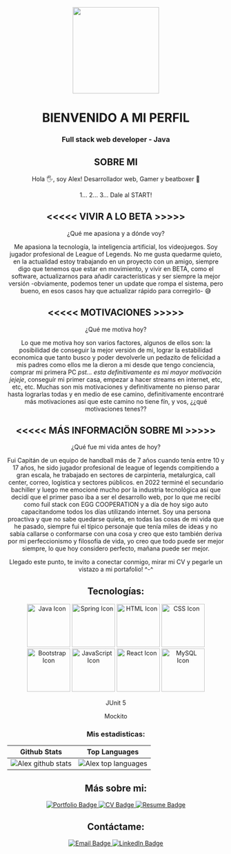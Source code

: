 <div id="header" align="center">
  <img src="https://media.giphy.com/media/nQP9yiMT2MPShAAjHV/giphy.gif" width="200"/>
  <h1>BIENVENIDO A MI PERFIL</h1>
  <h3> Full stack web developer - Java </h3>
  <p><h2>SOBRE MI</h2>

Hola 🖐, soy Alex!
Desarrollador web, Gamer y beatboxer 👾

1... 2... 3... Dale al START!

<h2> <<<<< VIVIR A LO BETA >>>>> </h2>

¿Qué me apasiona y a dónde voy?

Me apasiona la tecnología, la inteligencia artificial, los videojuegos. Soy jugador profesional de League of Legends. No me gusta quedarme quieto, en la actualidad estoy trabajando en un proyecto con un amigo, siempre digo que tenemos que estar en movimiento, y vivir en BETA, como el software, actualizarnos para añadir características y ser siempre la mejor versión
-obviamente, podemos tener un update que rompa el sistema, pero bueno, en esos casos hay que actualizar rápido para corregirlo- 😅

<h2> <<<<< MOTIVACIONES >>>>> </h2>

¿Qué me motiva hoy?

Lo que me motiva hoy son varios factores, algunos de ellos son: la posibilidad de conseguir la mejor versión de mi, lograr la estabilidad economica que tanto busco y poder devolverle un pedazito de felicidad a mis padres como ellos me la dieron a mi desde que tengo conciencia, comprar mi primera PC *pst... esta definitivamente es mi mayor motivación jejeje*, conseguír mi primer casa, empezar a hacer streams en internet, etc, etc, etc.
Muchas son mis motivaciones y definitivamente no pienso parar hasta lograrlas todas y en medio de ese camino, definitivamente encontraré más motivaciones así que este camino no tiene fín, y vos, ¿¿qué motivaciones tenes??

<h2><<<<< MÁS INFORMACIÖN SOBRE MI >>>>></h2>

¿Qué fue mi vida antes de hoy?

Fui Capitán de un equipo de handball más de 7 años cuando tenía entre 10 y 17 años, he sido jugador profesional de league of legends compitiendo a gran escala, he trabajado en sectores de carpinteria, metalurgica, call center, correo, logística y sectores públicos.
en 2022 terminé el secundario bachiller y luego me emocioné mucho por la industria tecnológica así que decidí que el primer paso iba a ser el desarrollo web, por lo que me recibí como fuil stack con EGG COOPERATION y a día de hoy sigo auto capacitandome todos los días utilizando internet.
Soy una persona proactiva y que no sabe quedarse quieta, en todas las cosas de mi vida que he pasado, siempre fui el típico personaje que tenía miles de ideas y no sabía callarse o conformarse con una cosa y creo que esto también deriva por mi perfeccionismo y filosofía de vida, yo creo que todo puede ser mejor siempre, lo que hoy considero perfecto, mañana puede ser mejor.

Llegado este punto, te invito a conectar conmigo, mirar mi CV y pegarle un vistazo a mi portafolio! ^-^</p>
  </div>
<h2 id="tecnologias" align="center">Tecnologías: </h2>
<div align="center">
  <img src="https://img.icons8.com/color/100/000000/java-coffee-cup-logo--v1.png" alt="Java Icon" width="100"/>
  <img src="https://img.icons8.com/color/100/000000/spring-logo--v1.png" alt="Spring Icon" width="100"/>
  <img src="https://img.icons8.com/color/100/000000/html-5--v1.png" alt="HTML Icon" width="100"/>
  <img src="https://img.icons8.com/color/100/000000/css3--v1.png" alt="CSS Icon" width="100"/>
  <img src="https://img.icons8.com/color/48/000000/bootstrap.png" alt="Bootstrap Icon" width="100">
  <img src="https://img.icons8.com/color/100/000000/javascript--v1.png" alt="JavaScript Icon" width="100"/>
  <img src="https://img.icons8.com/officel/100/000000/react.png" alt="React Icon" width="100"/>
  <img src="https://img.icons8.com/color/100/000000/mysql-logo.png" alt="MySQL Icon" width="100"/>
 <p>JUnit 5</p>
  <span>Mockito</span> 
</div>

<h3 align="center">Mis estadisticas:</h3>

| Github Stats | Top Languages |
| --- | --- |
| ![Alex github stats](https://github-readme-stats.vercel.app/api?username=AlexandroMoroz&show_icons=true&title_color=f6c32c&icon_color=f6c32c&text_color=9f9f9f&bg_color=151515&count_private=true) | ![Alex top languages](https://github-readme-stats.vercel.app/api/top-langs/?username=AlexandroMoroz&show_icons=true&title_color=f6c32c&icon_color=f6c32c&text_color=9f9f9f&bg_color=151515&count_private=true&layout=compact) |

<h2 id="sobreMi" align="center">Más sobre mi: </h2> 
<div align="center">  
  <a href="http://alexandromoroz.github.io">
    <img src="https://img.shields.io/badge/-Portafolio-000000?style=flat&logo=github&logoColor=white" alt="Portfolio Badge">
  </a>
  <a href="https://drive.google.com/file/d/1M2fHKhsNYJML2RILtPTPbFLfWzTNXOJv/view?usp=sharing">
    <img src="https://img.shields.io/badge/-CV-4285F4?style=flat&logo=google-drive&logoColor=white" alt="CV Badge">
  </a>
  <a href="https://drive.google.com/file/d/1JdMH-hxoUJTCY3Irs0b5oLxSIxRuQvcp/view?usp=sharing">
    <img src="https://img.shields.io/badge/-Resume-4285F4?style=flat&logo=google-drive&logoColor=white" alt="Resume Badge">
  </a>
  </div>
<h2 id="contactame" align="center">Contáctame: </h2>
  <div align="center">

  <a href="mailto:AlexandroMoroz5@gmail.com">
    <img src="https://img.shields.io/badge/-Email-D14836?style=flat&logo=gmail&logoColor=white" alt="Email Badge">
  </a>
  <a href="https://www.linkedin.com/in/ivan-alexandro-moroz-java-developer-trainee/">
    <img src="https://img.shields.io/badge/-LinkedIn-0077B5?style=flat&logo=linkedin&logoColor=white" alt="LinkedIn Badge">
  </a>
  </div>
